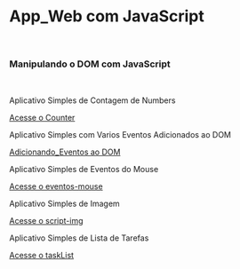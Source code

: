 <h1>App_Web com JavaScript</h1> 
<br>
<h3>Manipulando o DOM com JavaScript</h3>
<br>
<P>Aplicativo Simples de Contagem de Numbers</P>
<a href="counter/index.html" target="_blank">Acesse o Counter</a>
<br>
<P>Aplicativo Simples com Varios Eventos Adicionados ao DOM</P>
<a href="Adicionando_Eventos/ex01.html" target="_blank">Adicionando_Eventos ao DOM</a>
<br>
<P>Aplicativo Simples de Eventos do Mouse</P>
<a href="eventos-mouse/index.html" target="_blank">Acesse o eventos-mouse</a>
<br>
<P>Aplicativo Simples de Imagem</P>
<a href="script-img/index.html" target="_blank">Acesse o script-img</a>
<br>
<P>Aplicativo Simples de Lista de Tarefas</P>
<a href="taskList/task-list.html" target="_blank">Acesse o taskList</a>
<br>
